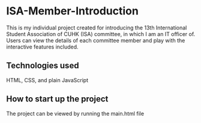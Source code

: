 # ISA-Member-Introduction
This is my individual project created for introducing the 13th International Student Association of CUHK (ISA) committee, in which I am an IT officer of. Users can view the details of each committee member and play with the interactive features included.

## Technologies used
HTML, CSS, and plain JavaScript

## How to start up the project
The project can be viewed by running the main.html file
